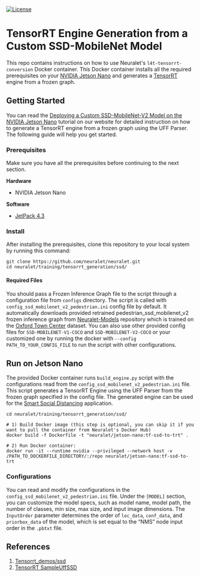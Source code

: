 [![License](https://img.shields.io/badge/License-Apache%202.0-blue.svg)](https://opensource.org/licenses/Apache-2.0)

# TensorRT Engine Generation from a Custom SSD-MobileNet Model 


This repo contains instructions on how to use Neuralet's `l4t-tensorrt-conversion` Docker container. This Docker container installs all the required prerequisites on your [NVIDIA Jetson Nano](https://developer.nvidia.com/embedded/jetson-nano-developer-kit) and generates a [TensorRT](https://docs.nvidia.com/deeplearning/tensorrt/developer-guide/index.html) engine from a frozen graph.


## Getting Started

You can read the [Deploying a Custom SSD-MobileNet-V2 Model on the NVIDIA Jetson Nano]() tutorial on our website for detailed instruction on how to generate a TensorRT engine from a frozen graph using the UFF Parser. The following guide will help you get started. 

### Prerequisites

Make sure you have all the prerequisites before continuing to the next section.

**Hardware**
  * NVIDIA Jetson Nano

**Software**
  * [JetPack 4.3](https://developer.nvidia.com/jetpack-4_3_DP)

### Install

After installing the prerequisites, clone this repository to your local system by running this command:

```
git clone https://github.com/neuralet/neuralet.git
cd neuralet/training/tensorrt_generation/ssd/
```

#### Required Files

You should pass a Frozen Inference Graph file to the script through a configuration file from `configs` directory. 
The script is called with `config_ssd_mobilenet_v2_pedestrian.ini` config file by default. It automatically downloads provided retrained pedestrian_ssd_mobilenet_v2 frozen inference graph  from [Neuralet-Models](https://github.com/neuralet/neuralet-models/blob/master/amd64/ped_ssd_mobilenet_v2/frozen_inference_graph.pb) repository which is trained on the [Oxford Town Center](https://megapixels.cc/oxford_town_centre/) dataset.
You can also use other provided config files for `SSD-MOBILENET-V1-COCO` and `SSD-MOBILENET-V2-COCO` or your customized one by running the docker with `--config PATH_TO_YOUR_CONFIG_FILE` to run the script with other configurations.

## Run on Jetson Nano

The provided Docker container runs `build_engine.py` script with the configurations read from the `config_ssd_mobilenet_v2_pedestrian.ini` file. This script generates a TensorRT Engine using the UFF Parser from the frozen graph specified in the config file. The generated engine can be used for the [Smart Social Distancing](https://github.com/neuralet/neuralet/tree/master/applications/smart-distancing) application. 

```
cd neuralet/training/tensorrt_generation/ssd/

# 1) Build Docker image (this step is optional, you can skip it if you want to pull the container from Neuralet's Docker Hub)
docker build -f Dockerfile -t "neuralet/jetson-nano:tf-ssd-to-trt" .

# 2) Run Docker container:
docker run -it --runtime nvidia --privileged --network host -v /PATH_TO_DOCKERFILE_DIRECTORY/:/repo neuralet/jetson-nano:tf-ssd-to-trt
```

### Configurations

You can read and modify the configurations in the `config_ssd_mobilenet_v2_pedestrian.ini` file. Under the `[MODEL]` section, you can customize the model specs, such as model name, model path, the number of classes, min size, max size, and input image dimensions.
The `InputOrder` parameter determines the order of `loc_data`, `conf_data`, and `priorbox_data` of the model, which is set equal to the “NMS” node input order in the `.pbtxt` file.

## References
1. [Tensorrt_demos/ssd](https://github.com/jkjung-avt/tensorrt_demos/tree/master/ssd)
2. [TensorRT SampleUffSSD](https://github.com/NVIDIA/TensorRT/tree/master/samples/opensource/sampleUffSSD)
